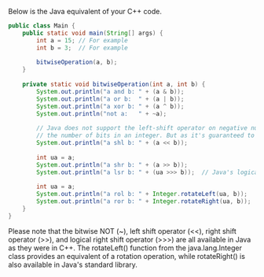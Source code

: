  Below is the Java equivalent of your C++ code.
```java
public class Main {
    public static void main(String[] args) {
        int a = 15; // For example
        int b = 3;  // For example
        
        bitwiseOperation(a, b);
    }
    
    private static void bitwiseOperation(int a, int b) {
        System.out.println("a and b: " + (a & b));
        System.out.println("a or b:  " + (a | b));
        System.out.println("a xor b: " + (a ^ b));
        System.out.println("not a:   " + ~a);
        
        // Java does not support the left-shift operator on negative numbers or with shift counts greater or equal to
        // the number of bits in an integer. But as it's guaranteed to work for positive values, no need to check for that case.
        System.out.println("a shl b: " + (a << b));
        
        int ua = a;
        System.out.println("a shr b: " + (a >> b));
        System.out.println("a lsr b: " + (ua >>> b));  // Java's logical right shift, guaranteed to work for all rotation amounts.
        
        int ua = a;
        System.out.println("a rol b: " + Integer.rotateLeft(ua, b));  
        System.out.println("a ror b: " + Integer.rotateRight(ua, b)); 
    }
}
```
Please note that the bitwise NOT (~), left shift operator (<<), right shift operator (>>), and logical right shift operator (>>>) are all available in Java as they were in C++. The rotateLeft() function from the java.lang.Integer class provides an equivalent of a rotation operation, while rotateRight() is also available in Java's standard library.
